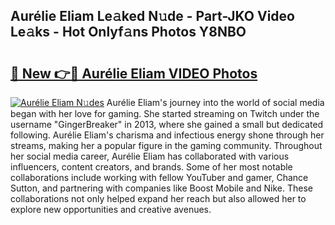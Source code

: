 ## Aurélie Eliam Le𝚊ked N𝚞de - Part-JKO Video Le𝚊ks - Hot Onlyf𝚊ns Photos Y8NBO

# <h2><a href="http://ab42738.deff.icu/?id=Aur%c3%a9lie+Eliam">🔗 New 👉🔴 Aurélie Eliam VIDEO Photos</a></h2>

[![Aurélie Eliam N𝚞des](https://i.imgur.com/rIISA9y.gif)](http://ab42738.deff.icu/?id=Aur%c3%a9lie+Eliam)
Aurélie Eliam's journey into the world of social media began with her love for gaming. She started streaming on Twitch under the username "GingerBreaker" in 2013, where she gained a small but dedicated following. Aurélie Eliam's charisma and infectious energy shone through her streams, making her a popular figure in the gaming community. Throughout her social media career, Aurélie Eliam has collaborated with various influencers, content creators, and brands. Some of her most notable collaborations include working with fellow YouTuber and gamer, Chance Sutton, and partnering with companies like Boost Mobile and Nike. These collaborations not only helped expand her reach but also allowed her to explore new opportunities and creative avenues.
